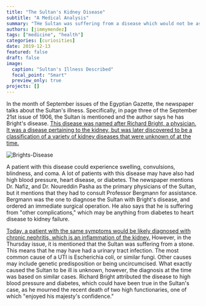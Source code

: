 ```yaml
---
title: "The Sultan's Kidney Disease"
subtitle: "A Medical Analysis"
summary: "THe Sultan was suffering from a disease which would not be as serious today"
authors: [jimmymendez]
tags: ["medicine", "health"]
categories: [curiosities]
date: 2019-12-13
featured: false
draft: false
image:
  caption: "Sultan's Illness Described"
  focal_point: "Smart"
  preview_only: true
projects: []
---
```

 In the month of September issues of the Egyptian Gazette, the newspaper talks about the Sultan&#39;s illness. Specifically, in page three of the September 21st issue of 1906, the Sultan is mentioned and the author says he has Bright&#39;s disease. [This disease was named after Richard Bright, a physician. It was a disease pertaining to the kidney, but was later discovered to be a classification of a variety of kidney diseases that were unknown of at the time.](https://en.wikipedia.org/wiki/Bright%27s_disease)

 ![Brights-Disease](kidney.png "A kidney with Bright's Disease")

A patient with this disease could experience swelling, convulsions, blindness, and coma. A lot of patients with this disease may have also had high blood pressure, heart disease, or diabetes. The newspaper mentions Dr. Nafiz, and Dr. Noureddin Pasha as the primary physicians of the Sultan, but it mentions that they had to consult Professor Bergmann for assistance. Bergmann was the one to diagnose the Sultan with Bright&#39;s disease, and ordered an immediate surgical operation. He also says that he is suffering from &quot;other complications,&quot; which may be anything from diabetes to heart disease to kidney failure.

[Today, a patient with the same symptoms would be likely diagnosed with chronic nephritis, which is an inflammation of the kidney.](https://web.archive.org/web/20160915235645/https:/www.guideline.gov/summaries/summary/36900) However, in the Thursday issue, it is mentioned that the Sultan was suffering from a stone. This means that he may have had a urinary tract infection. The most common cause of a UTI is  Escherichia coli, or similar fungi. Other causes may include genetic predisposition or being uncircumcised. What exactly caused the Sultan to be ill is unknown, however, the diagnosis at the time was based on similar cases. Richard Bright attributed the disease to high blood pressure and diabetes, which could have been true in the Sultan&#39;s case, as he mourned the recent death of two high functionaries, one of which &quot;enjoyed his majesty&#39;s confidence.&quot;
